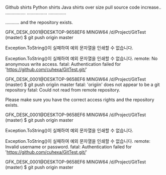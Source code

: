 Github shirts
Python shirts
Java shirts
over size pull source code increase..
................
................
..............

...........
and the repository exists.

GFK_DESK_0001@DESKTOP-9658EF6 MINGW64 /d/Project/GitTest (master)
$ git push origin master


   Exception.ToString()이 실패하여 예외 문자열을 인쇄할 수 없습니다.


   Exception.ToString()이 실패하여 예외 문자열을 인쇄할 수 없습니다.
remote: No anonymous write access.
fatal: Authentication failed for 'https://github.com/cuhexa/GitTest.git/'

GFK_DESK_0001@DESKTOP-9658EF6 MINGW64 /d/Project/GitTest (master)
$ git push origiin master
fatal: 'origiin' does not appear to be a git repository
fatal: Could not read from remote repository.

Please make sure you have the correct access rights
and the repository exists.

GFK_DESK_0001@DESKTOP-9658EF6 MINGW64 /d/Project/GitTest (master)
$ git push origin master


   Exception.ToString()이 실패하여 예외 문자열을 인쇄할 수 없습니다.


   Exception.ToString()이 실패하여 예외 문자열을 인쇄할 수 없습니다.
remote: Invalid username or password.
fatal: Authentication failed for 'https://github.com/cuhexa/GitTest.git/'

GFK_DESK_0001@DESKTOP-9658EF6 MINGW64 /d/Project/GitTest (master)
$ git push origin master
